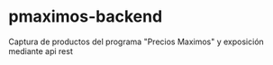 # pmaximos-backend
Captura de productos del programa "Precios Maximos" y exposición mediante api rest
